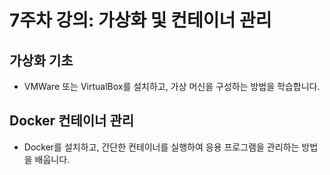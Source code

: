 # 7주차 강의: 가상화 및 컨테이너 관리

## 가상화 기초
- VMWare 또는 VirtualBox를 설치하고, 가상 머신을 구성하는 방법을 학습합니다.

## Docker 컨테이너 관리
- Docker를 설치하고, 간단한 컨테이너를 실행하여 응용 프로그램을 관리하는 방법을 배웁니다.

